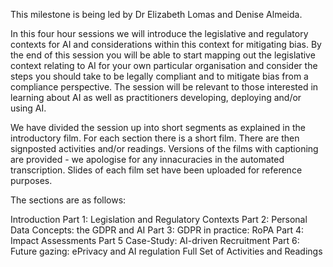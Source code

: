 This milestone is being led by Dr Elizabeth Lomas and Denise Almeida. 

In this four hour sessions we will introduce the legislative and regulatory contexts for AI and considerations within this context for mitigating bias. By the end of this session you will be able to start mapping out the legislative context relating to AI for your own particular organisation and consider the steps you should take to be legally compliant and to mitigate bias from a compliance perspective. The session will be relevant to those interested in learning about AI as well as practitioners developing, deploying and/or using AI.

We have divided the session up into short segments as explained in the introductory film. For each section there is a short film. There are then signposted activities and/or readings. Versions of the films with captioning are provided - we apologise for any innacuracies in the automated transcription. Slides of each film set have been uploaded for reference purposes. 

The sections are as follows:

Introduction
Part 1: Legislation and Regulatory Contexts
Part 2: Personal Data Concepts: the GDPR and AI
Part 3: GDPR in practice: RoPA
Part 4: Impact Assessments
Part 5 Case-Study: AI-driven Recruitment
Part 6: Future gazing: ePrivacy and AI regulation
Full Set of Activities and Readings

